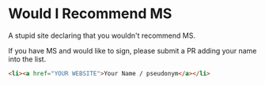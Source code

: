 # Would I Recommend MS

A stupid site declaring that you wouldn't recommend MS.

If you have MS and would like to sign, please submit a PR adding your name into the list.

``` html
<li><a href="YOUR WEBSITE">Your Name / pseudonym</a></li>
```